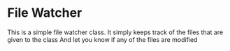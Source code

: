 # File Watcher
This is a simple file watcher class.
It simply keeps track of the files that are given to the class
And let you know if any of the files are modified
